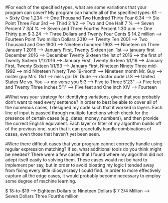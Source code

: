 #For each of the specified types, what are some variations that your program can cover?
My program can handle all of the specified types:
61              --> Sixty One
1,234           --> One Thousand Two Hundred Thirty Four
6.34            --> Six Point Three Four
3rd             --> Third
2 1\/2          --> Two and One Half
7 %             --> Seven Percent
7 3\/4 %        --> Seven and Three Fourths Percent
1:30 p.m        --> One Thirty p.m
$ 3.24          --> Three Dollars and Twenty Four Cents
$ 14.2 million  --> Fourteen Point Two million Dollars 
2010            --> Twenty Ten
2001            --> Two Thousand and One
1900            --> Nineteen hundred
1903            --> Nineteen oh Three
January 1 2016  --> January First, Twenty Sixteen
jan. 1st        --> january first
December 2016   --> December Twenty Sixteen
the 1st of 2016 --> the first of Twenty Sixteen
1/1/2016        --> January First, Twenty Sixteen
1/1/16          --> January First, Twenty Sixteen
1/1/93          --> January First, Nineteen Ninety Three
mid-1992        --> mid Nineteen Ninety Two
19-month        --> Nineteen month
Mr. Guy         --> mister guy
Mrs. Girl       --> miss girl
Dr. Dude        --> doctor dude
U.S             --> United States
Me vs. You      --> me verse you
5:3             --> Five to Three
5'23"           --> Five feet and Twenty Three inches 
5'1"            --> Five feet and One inch
XIV             --> Fourteen


#What was your strategy for identifying variations, given that you probably don’t want to read every sentence? 
In order to best be able to cover all of the numerous cases, I designed my code such that it worked in layers. Each line of input is passed through multiple functions which check for the presence of certain cases (e.g. dates, money, numbers), and then provide the correct English equivalent. Each layer or filter of my algorithm builds off of the previous one, such that it can gracefully handle combinations of cases, even those that haven't yet been seen.  

#Were there difficult cases that your program cannot correctly handle using regular expression matching?  If so, what additional tools do you think might be needed? 
There were a few cases that I found where my algorithm did not adept itself easily to solving them. These cases would not be hard to implement per say, but in order to avoid bloating my logic I tended away from fixing every little idiosyncrasy I could find. In order to more effectively capture all the edge cases, it would probably become necessary to employ some degree of machine learning. 

$ 18-to-$19 --> Eighteen Dollars to Nineteen Dollars
$ 7 3\/4 Million --> Seven Dollars Three Fourths million
